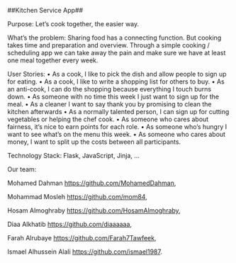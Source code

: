 ##Kitchen Service App##

Purpose: Let’s cook together, the easier way.

What’s the problem: Sharing food has a connecting function. But cooking takes time and preparation and overview. Through a simple cooking / scheduling app we can take away the pain and make sure we have at least one meal together every week.


User Stories:
•	As a cook, I like to pick the dish and allow people to sign up for eating.
•	As a cook, I like to write a shopping list for others to buy.
•	As an anti-cook, I can do the shopping because everything I touch burns down.
•	As someone with no time this week I just want to sign up for the meal.
•	As a cleaner I want to say thank you by promising to clean the kitchen afterwards
•	As a normally talented person, I can sign up for cutting vegetables or helping the chef cook.
•	As someone who cares about fairness, it’s nice to earn points for each role.
•	As someone who’s hungry I want to see what’s on the menu this week.
•	As someone who cares about money, I want to split up the costs between all participants.


Technology Stack:
Flask, JavaScript, Jinja, …

Our team: 

Mohamed Dahman    https://github.com/MohamedDahman,

Mohammad Mosleh   https://github.com/mom84,

Hosam Almoghraby  https://github.com/HosamAlmoghraby,

Diaa Alkhatib           https://github.com/diaaaaaa,

Farah Alrubaye       https://github.com/Farah7Tawfeek,

Ismael Alhussein Alali     https://github.com/ismael1987.
